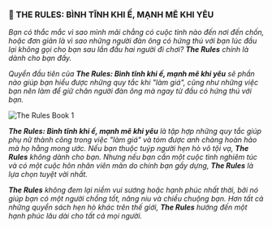 ### 📙 THE RULES: BÌNH TĨNH KHI Ế, MẠNH MẼ KHI YÊU

_Bạn có thắc mắc vì sao mình mãi chẳng có cuộc tình nào đến nơi đến chốn, hoặc đơn giản là vì sao những người đàn ông có hứng thú với bạn lúc đầu lại không gọi cho bạn sau lần đầu hai người đi chơi? **The Rules** chính là dành cho bạn đấy._

_Quyển đầu tiên của **The Rules: Bình tĩnh khi ế, mạnh mẽ khi yêu** sẽ phần nào giúp bạn hiểu được những quy tắc khi "làm giá", cũng như những việc bạn nên làm để giữ chân người đàn ông mà ngay từ đầu có hứng thú với bạn._

![The Rules Book 1](../img/image1.png)

_**The Rules: Bình tĩnh khi ế, mạnh mẽ khi yêu** là tập hợp những quy tắc giúp phụ nữ thành công trong việc "làm giá" và tóm được anh chàng hoàn hảo mà họ hằng mong ước. Nếu bạn thuộc tuýp người hẹn hò vô tội vạ, **The Rules** không dành cho bạn. Nhưng nếu bạn cần một cuộc tình nghiêm túc và có một cuộc hôn nhân viên mãn do chính bạn gầy dựng, **The Rules** là lựa chọn tuyệt vời nhất._

_**The Rules** không đem lại niềm vui sướng hoặc hạnh phúc nhất thời, bởi nó giúp bạn có một người chồng tốt, nâng niu và chiều chuộng bạn. Hơn tất cả những quyển sách hẹn hò khác trên thế giới, **The Rules** hướng đến một hạnh phúc lâu dài cho tất cả mọi người._
